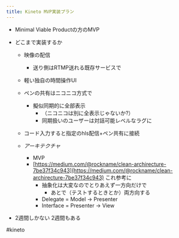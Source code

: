 ```yaml
---
title: Kineto MVP実装プラン
---
```


* Minimal Viable Productの方のMVP

* どこまで実装するか
  
  * 映像の配信
    
    * 送り側はRTMP送れる既存サービスで
  * 軽い独自の時間操作UI
  
  * ペンの共有はニコニコ方式で
    
    * 擬似同期的に全部表示
      * （ニコニコは別に全表示じゃないか?）
      * 同期扱いのユーザーは対話可能レベルなラグに
  * コード入力すると指定のhls配信+ペン共有に接続
  
  * *アーキテクチャ*
    
    * MVP
    * [https://medium.com/@rockname/clean-archirecture-7be37f34c943](https://medium.com/@rockname/clean-archirecture-7be37f34c943) これ参考に
      * 抽象化は大変なのでとりあえず一方向だけで
        * あとで（テストするときとか）両方向する
      * Delegate = Model -> Presenter
      * Interface = Presenter -> View
* 2週間しかない 2週間もある

\#kineto
